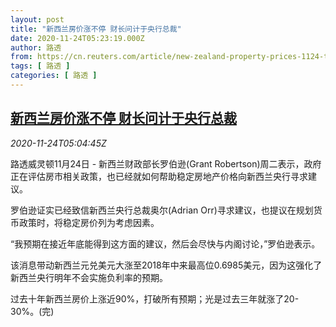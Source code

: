 ```yaml
---
layout: post
title: "新西兰房价涨不停 财长问计于央行总裁"
date: 2020-11-24T05:23:19.000Z
author: 路透
from: https://cn.reuters.com/article/new-zealand-property-prices-1124-tues-idCNKBS2840CX
tags: [ 路透 ]
categories: [ 路透 ]
---
```

<!--1606195399000-->
[新西兰房价涨不停 财长问计于央行总裁](https://cn.reuters.com/article/new-zealand-property-prices-1124-tues-idCNKBS2840CX)
------

<div>
<div><i>2020-11-24T05:04:45Z</i></div><p>路透威灵顿11月24日 - 新西兰财政部长罗伯逊(Grant Robertson)周二表示，政府正在评估房市相关政策，也已经就如何帮助稳定房地产价格向新西兰央行寻求建议。</p><p>罗伯逊证实已经致信新西兰央行总裁奥尔(Adrian Orr)寻求建议，也提议在规划货币政策时，将稳定房价列为考虑因素。</p><p>“我预期在接近年底能得到这方面的建议，然后会尽快与内阁讨论，”罗伯逊表示。</p><p>该消息带动新西兰元兑美元大涨至2018年中来最高位0.6985美元，因为这强化了新西兰央行明年不会实施负利率的预期。</p><p>过去十年新西兰房价上涨近90%，打破所有预期；光是过去三年就涨了20-30%。(完)</p>
</div>
